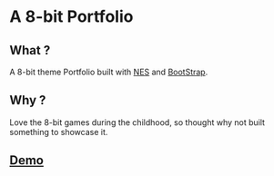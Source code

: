 # A 8-bit Portfolio


## What ?

A 8-bit theme Portfolio built with [NES](https://nostalgic-css.github.io/NES.css/) and [BootStrap](https://getbootstrap.com).

## Why ?

Love the 8-bit games during the childhood, so thought why not built something to showcase it.

## [Demo](https://jonesxavi.github.io/8-Bit-Portfolio/index.html)
